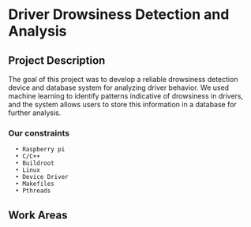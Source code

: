 # Driver Drowsiness Detection and Analysis

## Project Description

The goal of this project was to develop a reliable drowsiness detection device and database system for analyzing driver behavior. We used machine learning to identify patterns indicative of drowsiness in drivers, and the system allows users to store this information in a database for further analysis. 
  
  ### Our constraints
  
      • Raspberry pi
      • C/C++
      • Buildroot
      • Linux
      • Device Driver
      • Makefiles
      • Pthreads
      
## Work Areas
